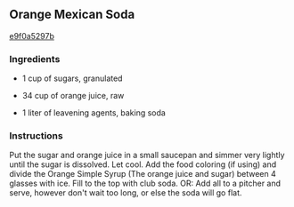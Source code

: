 ## Orange Mexican Soda

[e9f0a5297b](http://www.food.com/recipe/orange-mexican-soda-422297)

### Ingredients

 - 1 cup of sugars, granulated

 - 34 cup of orange juice, raw

 - 1 liter of leavening agents, baking soda

### Instructions

Put the sugar and orange juice in a small saucepan and simmer very lightly until the sugar is dissolved. Let cool. Add the food coloring (if using) and divide the Orange Simple Syrup (The orange juice and sugar) between 4 glasses with ice. Fill to the top with club soda. OR: Add all to a pitcher and serve, however don't wait too long, or else the soda will go flat.
